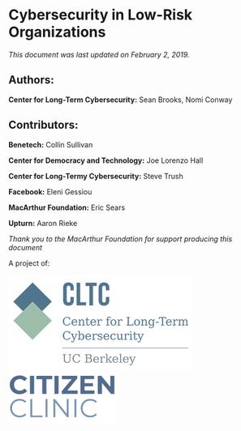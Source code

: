 # Cybersecurity in Low-Risk Organizations

*This document was last updated on February 2, 2019.*

## Authors:

**Center for Long-Term Cybersecurity:**
Sean Brooks, Nomi Conway

## Contributors:

**Benetech:** Collin Sullivan

**Center for Democracy and Technology:** Joe Lorenzo Hall

**Center for Long-Termy Cybersecurity:** Steve Trush

**Facebook:** Eleni Gessiou

**MacArthur Foundation:** Eric Sears

**Upturn:** Aaron Rieke

*Thank you to the MacArthur Foundation for support producing this document*


A project of:

![CLTC](images/cltc-logo.png)\
![Citizen Clinic](images/citizenclinic-logo-vertical-small.png)
